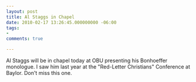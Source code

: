 ```yaml
---
layout: post
title: Al Staggs in Chapel
date: 2010-02-17 13:26:45.000000000 -06:00
tags:
- 
comments: true

---
```

<p>Al Staggs will be in chapel today at OBU presenting his Bonhoeffer monologue. I saw him last year at the "Red-Letter Christians" Conference at Baylor. Don't miss this one.</p>
